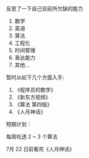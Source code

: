 



反思了一下自己目前所欠缺的能力

1. 数学
2. 英语
3. 算法
4. 工程化
5. 时间管理
6. 表达能力
7. 其他...



暂时从如下几个方面入手:

1. 《程序员的数学》
2. 《新东方视频》
3. 《算法 第四版》
4. 《人月神话》



短期计划：

每周吃透 2 ~ 3 个算法

7月 22 日前看完《人月神话》